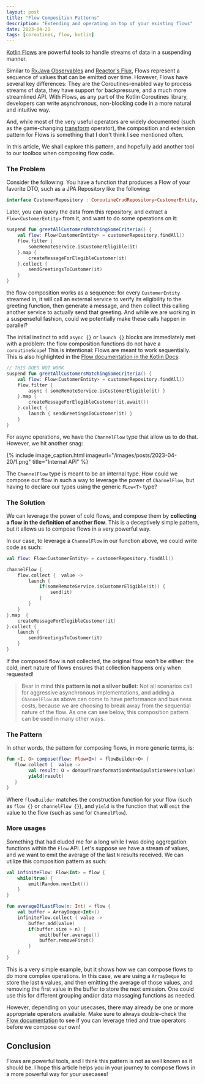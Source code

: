 ```yaml
---
layout: post
title: "Flow Composition Patterns"
description: "Extending and operating on top of your existing flows"
date: 2023-04-21
tags: [coroutines, flow, kotlin]
---
```

[Kotlin Flows](https://kotlinlang.org/docs/flow.html) are powerful tools to handle streams of data in a suspending manner. 

Similar to [RxJava Observables](http://reactivex.io/RxJava/3.x/javadoc/io/reactivex/rxjava3/core/Observable.html) and [Reactor's Flux](https://projectreactor.io/docs/core/release/reference/#flux), Flows represent a sequence of values that can be emitted over time. However, Flows have several key differences: They are the Coroutines-enabled way to process streams of data, they have support for backpressure, and a much more streamlined API. With Flows, as any part of the Kotlin Coroutines library, developers can write asynchronous, non-blocking code in a more natural and intuitive way.

And, while most of the very useful operators are widely documented (such as the game-changing [transform](https://kotlinlang.org/docs/flow.html#transform-operator) operator), the composition and extension pattern for Flows is something that I don't think I see mentioned often.

In this article, We shall explore this pattern, and hopefully add another tool to our toolbox when composing flow code.

<!--more-->

### The Problem

Consider the following: You have a function that produces a Flow of your favorite DTO, such as a JPA Repository like the following:

```kotlin
interface CustomerRepository : CoroutineCrudRepository<CustomerEntity, String> {}
```

Later, you can query the data from this repository, and extract a `Flow<CustomerEntity>` from it, and want to do some operations on it:

```kotlin
suspend fun greetAllCustomersMatchingSomeCriteria() {
    val flow: Flow<CustomerEntity> = customerRepository.findAll()
    flow.filter {
        someRemoteService.isCustomerEligible(it)
    }.map {
        createMessageForElegibleCustomer(it)
    }.collect {
        sendGreetingsToCustomer(it)
    }
}
```

the flow composition works as a sequence: for every `CustomerEntity` streamed in, it will call an external service to verify its eligibility to the greeting function, then generate a message, and then collect this calling another service to actually send that greeting. And while we are working in a suspenseful fashion, could we potentially make these calls happen in parallel?

The initial instinct to add `async {}` or `launch {}` blocks are immediately met with a problem: the flow composition functions do not have a `coroutineScope`! This is intentional: Flows are meant to work sequentially. This is also highlighted in the [Flow documentation in the Kotlin Docs](https://kotlinlang.org/docs/flow.html#a-common-pitfall-when-using-withcontext):

```kotlin
// THIS DOES NOT WORK
suspend fun greetAllCustomersMatchingSomeCriteria() {
    val flow: Flow<CustomerEntity> = customerRepository.findAll()
    flow.filter {
        async { someRemoteService.isCustomerEligible(it) }
    }.map {
        createMessageForElegibleCustomer(it.await())
    }.collect {
        launch { sendGreetingsToCustomer(it) }
    }
}

```

For async operations, we have the `ChannelFlow` type that allow us to do that. However, we hit another snag:

{% include image_caption.html imageurl="/images/posts/2023-04-20/1.png" title="Internal API" %}

The `ChannelFlow` type is meant to be an internal type. How could we compose our flow in such a way to leverage the power of `ChannelFlow`, but having to declare our types using the generic `FLow<T>` type?

### The Solution

We can leverage the power of cold flows, and compose them by **collecting a flow in the definition of another flow**. This is a deceptively simple pattern, but it allows us to compose flows in a very powerful way. 

In our case, to leverage a `ChannelFlow` in our function above, we could write code as such:

```kotlin
val flow: Flow<CustomerEntity> = customerRepository.findAll()

channelFlow {
    flow.collect {  value ->
        launch {
            if(someRemoteService.isCustomerEligible(it)) {
                send(it)
            }
        }
    }
}.map  {
    createMessageForElegibleCustomer(it)
}.collect {
    launch {
        sendGreetingsToCustomer(it)
    }
}
```

If the composed flow is not collected, the original flow won't be either: the cold, inert nature of flows ensures that collection happens only when requested!

> Bear in mind **this pattern is not a silver bullet**: Not all scenarios call for aggressive asynchronous implementations, and adding a `ChannelFlow` as above can come to have performance and business costs, because we are choosing to break away from the sequential nature of the flow. As one can see below, this composition pattern can be used in many other ways.

### The Pattern

In other words, the pattern for composing flows, in more generic terms, is:

```kotlin
fun <I, O> compose(flow: Flow<I>) = flowBuilder<O> {
   flow.collect {  value ->
        val result: O = doYourTransformationOrManipulationHere(value)
        yield(result)
   }
}
```
Where `flowBuilder` matches the construction function for your flow (such as `flow {}` or `channelFlow {}`), and `yield` is the function that will `emit` the value to the flow (such as `send` for `ChannelFlow`).

### More usages

Something that had eluded me for a long while I was doing aggregation functions within the `Flow` API. Let's suppose we have a stream of values, and we want to emit the average of the last `N` results received. We can utilize this composition pattern as such:

```kotlin
val infiniteFlow: Flow<Int> = flow {
    while(true) {
        emit(Random.nextInt())
    }
}

fun averageOfLastFlow(n: Int) = flow {
    val buffer = ArrayDeque<Int>()
    infiniteFlow.collect { value ->
        buffer.add(value)
        if(buffer.size > n) {
            emit(buffer.average())
            buffer.removeFirst()
        }
    }
}
```

This is a very simple example, but it shows how we can compose flows to do more complex operations. In this case, we are using a `ArrayDeque` to store the last `N` values, and then emitting the average of those values, and removing the first value in the buffer to store the next emission. One could use this for different grouping and/or data massaging functions as needed.

However, depending on your usecases, there may already be one or more appropriate operators available. Make sure to always double-check the [Flow documentation](https://kotlinlang.org/docs/flow.html) to see if you can leverage tried and true operators before we compose our own!

## Conclusion

Flows are powerful tools, and I think this pattern is not as well known as it should be. I hope this article helps you in your journey to compose flows in a more powerful way for your usecases!
